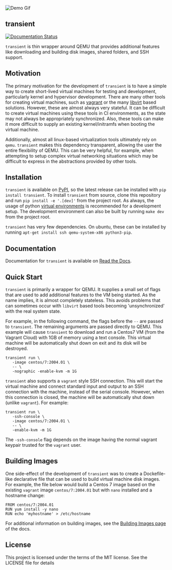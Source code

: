 ![Demo Gif](docs/assets/demo.gif)

transient
---------

[![Documentation Status](https://readthedocs.org/projects/transient/badge/?version=latest)](https://transient.readthedocs.io/en/latest/?badge=latest)

`transient` is thin wrapper around QEMU that provides additional features like downloading
and building disk images, shared folders, and SSH support.

Motivation
----------

The primary motivation for the development of `transient` is to have a simple way to
create short-lived virtual machines for testing and development, particularly kernel
and hypervisor development. There are many other tools for creating virtual machines,
such as [vagrant](https://www.vagrantup.com/) or the many [libvirt](https://libvirt.org/)
based solutions. However, these are almost always very stateful. It can be difficult
to create virtual machines using these tools in CI environments, as the state may
not always be appropriately synchronized. Also, these tools can make it more difficult
to supply an existing kernel/initramfs when booting the virtual machine.

Additionally, almost all linux-based virtualization tools ultimately rely on `qemu`.
`transient` makes this dependency transparent, allowing the user the entire flexibility
of QEMU. This can be very helpful, for example, when attempting to setup complex virtual
networking situations which may be difficult to express in the abstractions provided by
other tools.

Installation
------------

`transient` is available on [PyPI](https://pypi.org/project/transient/), so the latest
release can be installed with `pip install transient`. To install `transient` from
source, clone this repository and run `pip install -e '.[dev]'` from the project
root. As always, the usage of python [virtual environments](https://docs.python.org/3/tutorial/venv.html)
is recommended for a development setup. The development environment can also be built
by running `make dev` from the project root.

`transient` has very few dependencies. On ubuntu, these can be installed by running
`apt-get install ssh qemu-system-x86 python3-pip`.

Documentation
-------------

Documentation for `transient` is available on [Read the Docs](https://transient.readthedocs.io/en/latest/).

Quick Start
-----------

`transient` is primarily a wrapper for QEMU. It supplies a small set of flags that
are used to add additional features to the VM being started. As the name implies,
it is almost completely stateless. This avoids problems that can sometimes occur
with `libvirt` based tools becoming 'unsynchronized' with the real system state.

For example, in the following command, the flags before the `--` are passed to
`transient`. The remaining arguments are passed directly to QEMU. This example
will cause `transient` to download and run a Centos7 VM (from the Vagrant Cloud)
with 1GB of memory using a text console. This virtual machine will be automatically
shut down on exit and its disk will be destroyed.

```
transient run \
   -image centos/7:2004.01 \
   -- \
   -nographic -enable-kvm -m 1G
```

`transient` also supports a `vagrant` style SSH connection. This will start the
virtual machine and connect standard input and output to an SSH connection
with the machine, instead of the serial console. However, when this connection
is closed, the machine will be automatically shut down (unlike `vagrant`). For
example:

```
transient run \
   -ssh-console \
   -image centos/7:2004.01 \
   -- \
   -enable-kvm -m 1G
```

The `-ssh-console` flag depends on the image having the normal vagrant keypair
trusted for the `vagrant` user.

Building Images
---------------

One side-effect of the development of `transient` was to create a Dockefile-like
declarative file that can be used to build virtual machine disk images. For example,
the file below would build a Centos 7 image based on the existing `vagrant` image
`centos/7:2004.01` but with `nano` installed and a hostname change:

```
FROM centos/7:2004.01
RUN yum install -y nano
RUN echo 'myhostname' > /etc/hostname
```

For additional information on building images, see the
[Building Images page](https://transient.readthedocs.io/en/latest/images/building/)
of the docs.

License
-------

This project is licensed under the terms of the MIT license. See the LICENSE
file for details
